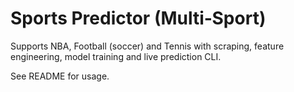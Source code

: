 # Sports Predictor (Multi‑Sport)

Supports NBA, Football (soccer) and Tennis with scraping, feature engineering, model training and live prediction CLI.

See README for usage.
